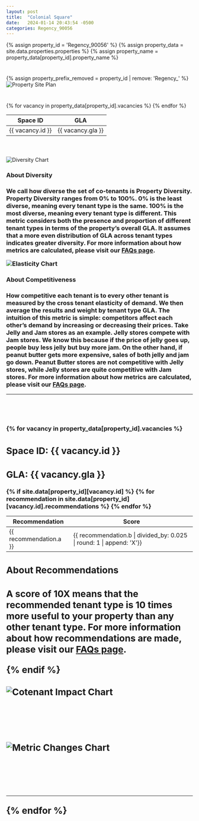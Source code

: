 ```yaml
---
layout: post
title:  "Colonial Square"
date:   2024-01-14 20:43:54 -0500
categories: Regency_90056
---
```

{% assign property_id = 'Regency_90056' %}
{% assign property_data = site.data.properties.properties %}
{% assign property_name = property_data[property_id].property_name %}

<div class="slide-in-left">
<h1>
    <span id="head"></span>
</h1>
</div>

<!-- <div class="slide-in-left">
X vacancies out of Y spaces.
</div> -->

<div class="slide-in-left">
    {% assign property_prefix_removed = property_id | remove: 'Regency_' %}
    
<img src="{{ 'assets/images/Regency_90056/90056.png' | relative_url }}" alt="Property Site Plan" class="img-responsive">
</div>

<div class="slide-in-left">
<h1>
    <span id="vacancies"></span>
</h1>
</div>

<div class="slide-in-left">
<table class="vacancies-table">
<thead>
    <tr>
    <th>Space ID</th>
    <th>GLA</th>
    </tr>
</thead>
<tbody>
    {% for vacancy in property_data[property_id].vacancies %}
    <tr>
    <td>{{ vacancy.id }}</td>
    <td>{{ vacancy.gla }}</td>
    </tr>
    {% endfor %}
</tbody>
</table>
</div>

<div class="slide-in-left">
<h1>
    <span id="diversity"></span>
</h1>
</div>

<br>

<div class="slide-in-left">
<img src="{{ 'assets/images/Regency_90056/diversity.svg' | relative_url }}" alt="Diversity Chart" class="img-responsive">
</div>

<h3>About Diversity<h3>
    <p class="small-text">We call how diverse the set of co-tenants is <strong>Property Diversity. Property Diversity </strong> ranges from 0% to 100%. 0% is the least diverse, meaning every tenant type is the same. 100% is the most diverse, meaning every tenant type is different. This metric considers both the presence and proportion of different tenant types in terms of the property’s overall GLA. It assumes that a more even distribution of GLA across tenant types indicates greater diversity. For more information about how metrics are calculated, please visit our <a href="/Brian-Landru/docs/faqs/">FAQs page</a>.</p>

<!-- Slide-in SVG image -->
<div class="slide-in-left">
<img src="{{ 'assets/images/Regency_90056/elasticity.svg' | relative_url }}" alt="Elasticity Chart" class="img-responsive">
</div>
<h3>About Competitiveness<h3>
    <p class="small-text"> How competitive each tenant is to every other tenant is measured by the cross tenant elasticity of demand. We then average the results and weight by tenant type GLA. The intuition of this metric is simple: competitors affect each other’s demand by increasing or decreasing their prices. Take Jelly and Jam stores as an example. Jelly stores compete with Jam stores. We know this because if the price of jelly goes up, people buy less jelly but buy more jam. On the other hand, if peanut butter gets more expensive, sales of both jelly and jam go down. Peanut Butter stores are not competitive with Jelly stores, while Jelly stores are quite competitive with Jam stores. For more information about how metrics are calculated, please visit our <a href="/Brian-Landru/docs/faqs/">FAQs page</a>.</p>

<hr>
<br>
<!-- Space Details and Images -->
<div class="slide-in-left">
<h1>
    <span id="spaces"></span>
</h1>
</div>
{% for vacancy in property_data[property_id].vacancies %}
<div class="centered-text">
    <h2>Space ID: {{ vacancy.id }}</h2>
    <h2>GLA: {{ vacancy.gla }}</h2>
    <!-- Recommendations Table for each space -->
{% if site.data[property_id][vacancy.id] %}
    <table class="recommendations-table">
    <thead>
        <tr>
        <th>Recommendation</th>
        <th>Score</th>
        <!-- Add more column headers as needed -->
        </tr>
    </thead>
    <tbody>
        {% for recommendation in site.data[property_id][vacancy.id].recommendations %}
        <!-- <tr>
            <td title="Details about recommendation">{{ recommendation.a }}</td>
            <td title="Score as a percentage">{{ recommendation.b | times: 100 | round | append: '%'}}</td>
        </tr> TODO: don't hard code the .025 division. should be / len(_model_classes) -->
        <tr>
            <td title="Details about recommendation">{{ recommendation.a }}</td>  
            <td title="Score">{{ recommendation.b | divided_by: 0.025 | round: 1 | append: 'X'}}</td>
            <!-- Add more cells as needed -->
        </tr>
        {% endfor %}
    </tbody>
    </table>
    <h2>About Recommendations<h2>
    <p class="small-text">A score of 10X means that the recommended tenant type is 10 times more useful to your property than any other tenant type. For more information about how recommendations are made, please visit our <a href="/Brian-Landru/docs/faqs/">FAQs page</a>.</p>
{% endif %}

<br>
<br>

<div class="slide-in-left">
    <img src="{{ 'assets/images/' | append: property_id | append: '/' | append: vacancy.id | append: '/cotenant_impact.svg' | relative_url }}" alt="Cotenant Impact Chart" class="img-responsive">
</div>

<br>
<br>
<br>
<br>

<div class="slide-in-left">
    <img src="{{ 'assets/images/' | append: property_id | append: '/' | append: vacancy.id | append: '/metric_changes.svg' | relative_url }}" alt="Metric Changes Chart" class="img-responsive">
</div>
<br>
<br>
<br>
<hr>
{% endfor %}


<script>
document.addEventListener('DOMContentLoaded', function() {
    // Select all .slide-in-left elements
    const slideInElements = document.querySelectorAll('.slide-in-left');

    // Function to handle the slide-in effect
    function slideIn() {
        slideInElements.forEach(element => {
            // Add the 'start-slide-in' class to start the animation
            element.classList.add('start-slide-in');
    });
    }

    // Function to check if an image is loaded
    function isImageLoaded(imgElement) {
        return imgElement.complete && imgElement.naturalHeight !== 0;
    }

    // Check if all images are loaded and apply the slide-in effect
    slideInElements.forEach(element => {
        const img = element.querySelector('img');
        if (img) {
            if (isImageLoaded(img)) {
                // Image is loaded, apply the slide-in effect
                slideIn();
            } else {
                // If image is not loaded, add an event listener
                img.addEventListener('load', slideIn);
                img.addEventListener('error', function() {
                    console.error('Image failed to load:', img.src);
            });
            }
        }
    });
});

</script>

<script>
var head = new Typed('#head', {
    strings: [
    'Property Profile for <strong class="strong">{{ property_name }}</strong>'
    ],
    typeSpeed: 30,
    startDelay: 200,
    smartBackspace: false,
    loop: false,
    backDelay: 1000, // Delay period after the text is typed out
    showCursor: true,
    cursorChar: '|'
});
</script>

<script>
var head = new Typed('#diversity', {
    strings: [
    'Property Diversity and Competition'
    ],
    typeSpeed: 30,
    startDelay: 200,
    smartBackspace: false,
    loop: false,
    backDelay: 1000, // Delay period after the text is typed out
    showCursor: true,
    cursorChar: '|'
});
</script>

<script>
var head = new Typed('#vacancies', {
    strings: [
    'Vacancies'
    ],
    typeSpeed: 30,
    startDelay: 200,
    smartBackspace: false,
    loop: false,
    backDelay: 1000, // Delay period after the text is typed out
    showCursor: true,
    cursorChar: '|'
});
</script>

<script>
var head = new Typed('#spaces', {
    strings: [
    'Vacancy Detail and Fill Recommendations'
    ],
    typeSpeed: 30,
    startDelay: 200,
    smartBackspace: false,
    loop: false,
    backDelay: 1000, // Delay period after the text is typed out
    showCursor: true,
    cursorChar: '|'
});
</script>
    